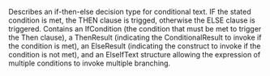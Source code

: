 Describes an if-then-else decision type for conditional text. IF the stated condition is met, the THEN clause is trigged, otherwise the ELSE clause is triggered. Contains an IfCondition (the condition that must be met to trigger the Then clause), a ThenResult (indicating the ConditionalResult to invoke if the condition is met), an ElseResult (indicating the construct to invoke if the condition is not met), and an ElseIfText structure allowing the expression of multiple conditions to invoke multiple branching.
